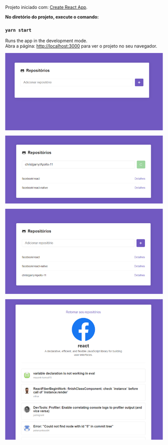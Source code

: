 Projeto iniciado com: [Create React App](https://github.com/facebook/create-react-app).

**No diretório do projeto, execute o comando:**
### `yarn start`

Runs the app in the development mode.<br />
Abra a página: [http://localhost:3000](http://localhost:3000) para ver o projeto no seu navegador.

[![Exemplo1](https://raw.githubusercontent.com/rickson-simoes/Projeto_SPA_React/master/img_exemplos/exemplo1.png "Exemplo1")](https://raw.githubusercontent.com/rickson-simoes/Projeto_SPA_React/master/img_exemplos/exemplo1.png "Exemplo1")

[![Exemplo2](https://raw.githubusercontent.com/rickson-simoes/Projeto_SPA_React/master/img_exemplos/exemplo2.png "Exemplo2")](https://raw.githubusercontent.com/rickson-simoes/Projeto_SPA_React/master/img_exemplos/exemplo2.png "Exemplo2")

[![Exemplo4](https://raw.githubusercontent.com/rickson-simoes/Projeto_SPA_React/master/img_exemplos/exemplo4.png "Exemplo4")](https://raw.githubusercontent.com/rickson-simoes/Projeto_SPA_React/master/img_exemplos/exemplo4.png "Exemplo4")

[![Exemplo3](https://raw.githubusercontent.com/rickson-simoes/Projeto_SPA_React/master/img_exemplos/exemplo3.png "Exemplo3")](https://raw.githubusercontent.com/rickson-simoes/Projeto_SPA_React/master/img_exemplos/exemplo3.png "Exemplo3")
